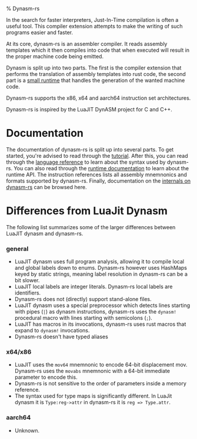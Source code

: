 %  Dynasm-rs

In the search for faster interpreters, Just-In-Time compilation is often a useful tool.
This compiler extension attempts to make the writing of such programs easier and faster.

At its core, dynasm-rs is an assembler compiler. It reads assembly templates which it then
compiles into code that when executed will result in the proper machine code being emitted.

Dynasm is split up into two parts. The first is the compiler extension that performs the
translation of assembly templates into rust code, the second part is a
[small runtime](../runtime/dynasmrt/index.html) that handles the generation of the wanted
machine code.

Dynasm-rs supports the x86, x64 and aarch64 instruction set architectures.

Dynasm-rs is inspired by the LuaJIT DynASM project for C and C++.

# Documentation

The documentation of dynasm-rs is split up into several parts. To get started, you're advised
to read through the [tutorial](./tutorial.html). After this, you can read through the
[language reference](./langref_common.html) to learn about the syntax used by dynasm-rs. You can
also read through the [runtime documentation](../runtime/dynasmrt/index.html) to learn about the
runtime API. The instruction references lists all assembly mnemnonics
and formats supported by dynasm-rs. Finally, documentation on the
[internals on dynasm-rs](../plugin/dynasm/index.html) can be browsed here.

# Differences from LuaJit Dynasm

The following list summarizes some of the larger differences between LuaJIT dynasm and dynasm-rs.

### general

- LuaJIT dynasm uses full program analysis, allowing it to compile local and global labels down to
enums. Dynasm-rs however uses HashMaps keyed by static strings, meaning label resolution in dynasm-rs
can be a bit slower.
- LuaJIT local labels are integer literals. Dynasm-rs local labels are identifiers.
- Dynasm-rs does not (directly) support stand-alone files.
- LuaJIT dynasm uses a special preprocessor which detects lines starting with pipes (`|`) as dynasm
instructions, dynasm-rs uses the `dynasm!` procedural macro with lines starting with semicolons (`;`).
- LuaJIT has macros in its invocations, dynasm-rs uses rust macros that expand to `dynasm!` invocations.
- Dynasm-rs doesn't have typed aliases

### x64/x86

- LuaJIT uses the `mov64` mnemnonic to encode 64-bit displacement mov. Dynasm-rs uses the `movabs`
mnemnonic with a 64-bit immediate parameter to encode this.
- Dynasm-rs is not sensitive to the order of parameters inside a memory reference.
- The syntax used for type maps is significantly different. In LuaJit dynasm it is `Type:reg->attr`
in dynasm-rs it is `reg => Type.attr`.

### aarch64

- Unknown.